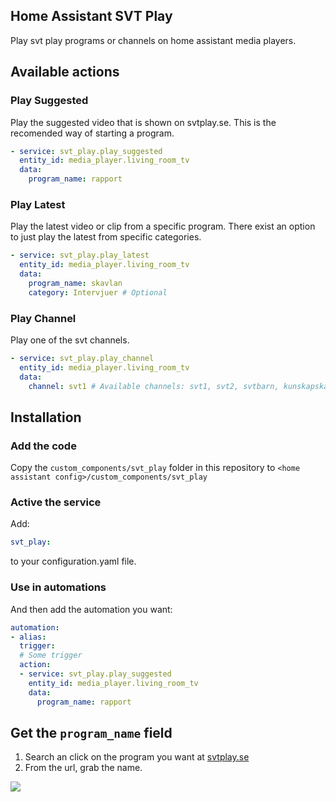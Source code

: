 Home Assistant SVT Play
----

Play svt play programs or channels on home assistant media players.

## Available actions

### Play Suggested
Play the suggested video that is shown on svtplay.se. This is the recomended way of starting a program.
```yaml
- service: svt_play.play_suggested
  entity_id: media_player.living_room_tv
  data:
    program_name: rapport
```

### Play Latest
Play the latest video or clip from a specific program. There exist an option to just play the latest from specific categories.
```yaml
- service: svt_play.play_latest
  entity_id: media_player.living_room_tv
  data:
    program_name: skavlan
    category: Intervjuer # Optional
```

### Play Channel
Play one of the svt channels.
```yaml
- service: svt_play.play_channel
  entity_id: media_player.living_room_tv
  data:
    channel: svt1 # Available channels: svt1, svt2, svtbarn, kunskapskanalen, svt24
```

## Installation

### Add the code

Copy the `custom_components/svt_play` folder in this repository to `<home assistant config>/custom_components/svt_play`

### Active the service

Add:
```yaml
svt_play:
```
to your configuration.yaml file.

### Use in automations

And then add the automation you want:
```yaml
automation:
- alias:
  trigger:
  # Some trigger
  action:
  - service: svt_play.play_suggested
    entity_id: media_player.living_room_tv
    data:
      program_name: rapport
```

## Get the `program_name` field

1. Search an click on the program you want at [svtplay.se](https://www.svtplay.se/)
2. From the url, grab the name.

![](https://share.lindell.me/2020/02/SardonicBonobo.png)
